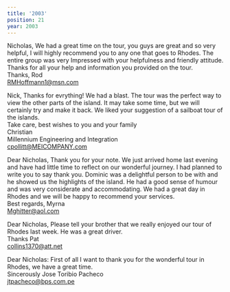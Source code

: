 ```yaml
---
title: '2003'
position: 21
year: 2003
---
```


Nicholas, We had a great time on the tour, you guys are great and so very helpful, I will highly recommend you to any one that goes to Rhodes. The entire group was very Impressed with your helpfulness and friendly attitude.<br>
Thanks for all your help and information you provided on the tour.<br>
Thanks, Rod<br>
RMHoffmann1@msn.com

Nick,  Thanks for evrything! We had a blast. The tour was the perfect way to view the other parts of the island. It may take some time, but we will certainly try and make it back. We liked your suggestion of a sailboat tour of the islands.<br>
Take care, best wishes to you and your family<br>
Christian<br>
Millennium Engineering and Integration<br>
cpollitt@MEICOMPANY.com

Dear Nicholas,  Thank you for your note. We just arrived home last evening and have had little time to reflect on our wonderful journey. I had planned to write you to say thank you. Dominic was a delightful person to be with and he showed us the highlights of the island. He had a good sense of humour and was very considerate and accommodating. We had a great day in Rhodes and we will be happy to recommend your services.<br>
Best regards, Myrna<br>
Mghitter@aol.com

Dear Nicholas,  Please tell your brother that we really enjoyed our tour of Rhodes last week. He was a great driver.<br>
Thanks Pat<br>
collins1370@att.net

Dear Nicholas:   First of all I want to thank you for the wonderful tour in Rhodes, we have a great time.<br>
Sincerously Jose Toribio Pacheco<br> jtpacheco@bps.com.pe
